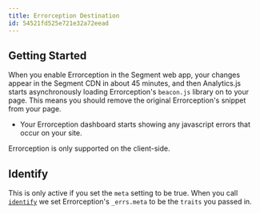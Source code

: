```yaml
---
title: Errorception Destination
id: 54521fd525e721e32a72eead
---
```

## Getting Started

When you enable Errorception in the Segment web app, your changes appear in the Segment CDN in about 45 minutes, and then Analytics.js starts asynchronously loading Errorception's `beacon.js` library on to your page. This means you should remove the original Errorception's snippet from your page.
- Your Errorception dashboard starts showing any javascript errors that occur on your site.

Errorception is only supported on the client-side.

## Identify

This is only active if you set the `meta` setting to be true. When you call [`identify`](/docs/connections/spec/identify/) we set Errorception's `_errs.meta` to be the `traits` you passed in.
